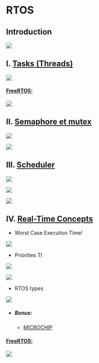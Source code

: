 # RTOS

## Introduction

![](https://media.licdn.com/mpr/mpr/AAEAAQAAAAAAAAhyAAAAJDNkNzdmNTRhLTEzZDAtNDViNy05MGRiLTYyZjc5OTg4OWM5MQ.png)

## I. [Tasks (Threads)](https://sites.google.com/site/rtosmifmim/home/tasks-and-states)

![](http://slideplayer.com/4593229/15/images/18/RTOS+Theory+Process+State.jpg)

#### [FreeRTOS:](https://www.freertos.org/)

![](https://www.freertos.org/tskstate.gif)

## II. [Semaphore et mutex](https://code.i-harness.com/fr/q/f55e)

![](http://1.bp.blogspot.com/-8JtKtQg46DI/UprV3nV7qRI/AAAAAAAAAI0/rHJ2zd0G3VE/s1600/Untitled2.jpg)

![](https://www.keil.com/pack/doc/CMSIS/RTOS2/html/Semaphore.png)

## III. [Scheduler](http://dev.ti.com/tirex/content/simplelink_academy_cc2640r2sdk_1_14_02_04/modules/rtos_concepts/rtos_concepts.html)

![](http://web.uvic.ca/~andpol/images/project3/scheduling_chart.png)

![](http://chibios.sourceforge.net/html/dot_inline_dotgraph_4.png)

![](http://www.rtos.be/wp-content/uploads/2012/10/scheduler_with_mpu.png)

## IV. [Real-Time Concepts](https://fr.slideshare.net/pantechsolutions/rtos-basic-concepts)

* Worst Case Execution Time!

![](http://jmrware.com/articles/2001/pc_rtos_timing/SCHEDERR.GIF)

* Priorities TI

![](http://dev.ti.com/tirex/content/simplelink_academy_cc13x0sdk_1_14_02_04/modules/tirtos_basics/resources/tirtos_threads.png)

![](http://www.elec-intro.com/EX/05-13-10/RTOS-task-partitioning-tutorial1.gif)

* RTOS types

![](http://dev.ti.com/tirex/content/simplelink_academy_cc2640r2sdk_1_14_02_04/modules/rtos_concepts/resources/bare_metal_vs_rtos.png)

* ##### Bonus:
    * [MICROCHIP](https://www.google.fr/url?sa=t&rct=j&q=&esrc=s&source=web&cd=8&cad=rja&uact=8&ved=0ahUKEwjvr5e0y4fZAhXJOhQKHSgoBygQFghoMAc&url=http%3A%2F%2Fwww.microchip.com%2Fstellent%2Fgroups%2Fsitecomm_sg%2Fdocuments%2Fdevicedoc%2Fen543053.pdf&usg=AOvVaw3d5d_EWOSZpW969f0HedB4)

#### [FreeRTOS:](https://www.freertos.org/)

![](https://www.researchgate.net/profile/Hannu_Leppinen/publication/275042703/figure/fig3/AS:294477269880834@1447220260128/Figure-3-Software-layers-when-using-FreeRTOS-for-scheduling-and-FatFS-for-mass-storage.png)
